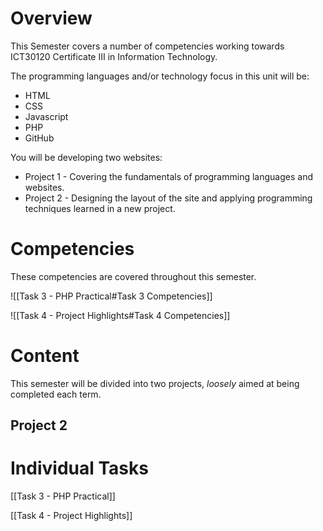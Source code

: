 # Overview
This Semester covers a number of competencies working towards ICT30120 Certificate III in Information Technology.

The programming languages and/or technology focus in this unit will be:
- HTML
- CSS
- Javascript
- PHP
- GitHub

You will be developing two websites:
- Project 1 - Covering the fundamentals of programming languages and websites.
- Project 2 - Designing the layout of the site and applying programming techniques learned in a new project.


# Competencies
These competencies are covered throughout this semester.

![[Task 3 - PHP Practical#Task 3 Competencies]]

![[Task 4 - Project Highlights#Task 4 Competencies]]

# Content
This semester will be divided into two projects, *loosely* aimed at being completed each term.

## Project 2

# Individual Tasks

[[Task 3 - PHP Practical]]

[[Task 4 - Project Highlights]]
